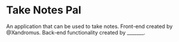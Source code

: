 # Take Notes Pal

An application that can be used to take notes. Front-end created by @Xandromus. Back-end functionality created by _______.

